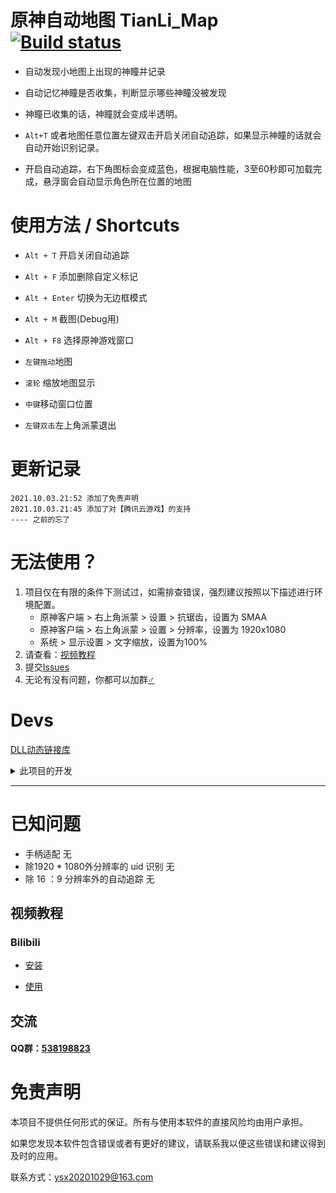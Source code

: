 #  原神自动地图 TianLi_Map [![Build status](https://ci.appveyor.com/api/projects/status/8kmemyn4jssya2xs?svg=true)](https://ci.appveyor.com/project/GengGode/genshinimpact-automap)

* 自动发现小地图上出现的神瞳并记录

* 自动记忆神瞳是否收集，判断显示哪些神瞳没被发现

* 神瞳已收集的话，神瞳就会变成半透明。

* `Alt+T` 或者地图任意位置左键双击开启关闭自动追踪，如果显示神瞳的话就会自动开始识别记录。

* 开启自动追踪，右下角图标会变成蓝色，根据电脑性能，3至60秒即可加载完成，悬浮窗会自动显示角色所在位置的地图

# 使用方法 / Shortcuts

* `Alt + T` 开启关闭自动追踪

* `Alt + F` 添加删除自定义标记

* `Alt + Enter` 切换为无边框模式

* `Alt + M` 截图(Debug用)

* `Alt + F8` 选择原神游戏窗口

* `左键拖动`地图

* `滚轮` 缩放地图显示

* `中键`移动窗口位置

* `左键双击`左上角派蒙退出

# 更新记录

    2021.10.03.21:52 添加了免责声明
    2021.10.03.21:45 添加了对【腾讯云游戏】的支持
    ---- 之前的忘了

# 无法使用？

1. 项目仅在有限的条件下测试过，如需排查错误，强烈建议按照以下描述进行环境配置。
   * 原神客户端 > 右上角派蒙 > 设置 > 抗锯齿，设置为 SMAA
   * 原神客户端 > 右上角派蒙 > 设置 > 分辨率，设置为 1920x1080
   * 系统 > 显示设置 > 文字缩放，设置为100%
2. 请查看：[视频教程](#视频教程)
3. 提交[Issues](https://github.com/GengGode/TianLi_Map/issues)
3. 无论有没有问题，你都可以加群[♂](https://jq.qq.com/?_wv=1027&k=PBb6IKIY)

# Devs

[DLL动态链接库](https://github.com/GengGode/GenshinImpact_AutoTrack_DLL)
<details>
  <summary>此项目的开发</summary>
 解压resource.rar在项目目录下，释放资源文件，否则编译不过。
 编译 MSBuild 即可，需要VS安装Qt VS Tools插件。

  ## 已经实现

  * [√] 通过游戏内小地图，自动识别角色所在位置以及角色朝向

  * [√] 添加了自动识别UID

  * [√] 检测游戏状态

  * [√] 添加标记

  * [√] 缩放改为以指针为中心

  * [√] 根据数据库显示周围资源分布

  * [√] 保存存档

  * [√] 保存日志，包含可追溯数据，如存档损坏，可以此追溯

  ## 计划实现

  * [ ] 添加更多点位

  * [ ] 优化UI（慢慢来）

  * [ ] 优化匹配

  * [ ] 添加图论部分实现导航收集某种资源的最短路径

  * [ ] 添加惯性导航部分

  ## 开发环境

  * Visual Studio 2017

  * Qt5.14.2

  * opencv4.5.0

  ## 工作原理

  本地图是通过调用Windows Api来对原神的游戏窗口进行截屏，然后对画面进行图像处理，对地图与世界地图进行匹配来实现的自动追踪。

  通过Api来设置地图为顶层窗口，使其保持在原神游戏窗口的上方。

  目前所有涉及对原神窗口的操作如下：
  ``` C++
   giHandle = FindWindowA(NULL, "原神"); //获取原神窗口句柄

   giIsDisplayFlag = !IsIconic(giHandle); //判断原神是否处于最小化

   GetWindowRect(giHandle, &giRect); //获取原神窗口区域

   HDC hScreen = GetDC(giHandle); //获取原神窗口画面，作用是截屏获取原神画面

   SetForegroundWindow(giHandle); //激活原神窗口为焦点

   if (giHandle != NULL) //判断原神窗口句柄是否为空

   ```

  ## 系统权限

  之后的开发中将会涉及到数据文件的保存与读取，目前会在Temp（目前版本应该会改到My Game目录下，Temp下容易被删除）目录中建立名为GenshinImpactAutoMap的文件夹，并在该文件夹中建立数据存档。

  （说不定会改到AppData下的LocalLow里）

  如：`C:\Users\%USERNAME%\AppData\Local\Temp\GenshinImpactAutoMap`

  日后可能会开发GPU加速图像处理的功能，需要使用GPU运算。

  目前为了与“「空荧酒馆」原神地图”客户端通信还使用了本机的23333端口用来发送原神角色的位置、朝向以及UID。

  还有读写文件存档。

  除此之外不存在其他系统资源的使用，也没有获取系统权限的需求。

</details>

----
# 已知问题

* 手柄适配 无
* 除1920 * 1080外分辨率的 uid 识别 无
* 除 16 ：9 分辨率外的自动追踪 无

## 视频教程

### Bilibili

* [安装](https://www.bilibili.com/video/BV1Wy4y1x754)

* [使用](https://www.bilibili.com/video/BV1ar4y1A7c5)

## 交流

#### QQ群：[538198823](https://jq.qq.com/?_wv=1027&k=PBb6IKIY)



# 免责声明

本项目不提供任何形式的保证。所有与使用本软件的直接风险均由用户承担。

如果您发现本软件包含错误或者有更好的建议，请联系我以便这些错误和建议得到及时的应用。

联系方式：ysx20201029@163.com